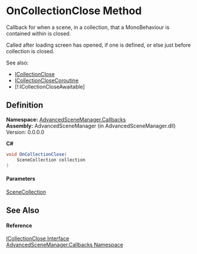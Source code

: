 # OnCollectionClose Method

Callback for when a scene, in a collection, that a MonoBehaviour is contained within is closed.

Called after loading screen has opened, if one is defined, or else just before collection is closed.

See also:

* [ICollectionClose](T_AdvancedSceneManager_Callbacks_ICollectionClose.md)
* [ICollectionCloseCoroutine](T_AdvancedSceneManager_Callbacks_ICollectionCloseCoroutine.md)
* \[!:ICollectionCloseAwaitable]

## Definition

**Namespace:** [AdvancedSceneManager.Callbacks](N_AdvancedSceneManager_Callbacks.md)\
**Assembly:** AdvancedSceneManager (in AdvancedSceneManager.dll) Version: 0.0.0.0

**C#**

```c#
void OnCollectionClose(
	SceneCollection collection
)
```

#### Parameters

&#x20; [SceneCollection](T_AdvancedSceneManager_Models_SceneCollection.md)&#x20;

## See Also

#### Reference

[ICollectionClose Interface](T_AdvancedSceneManager_Callbacks_ICollectionClose.md)\
[AdvancedSceneManager.Callbacks Namespace](N_AdvancedSceneManager_Callbacks.md)
